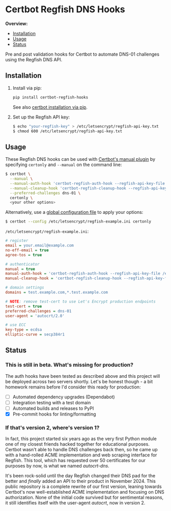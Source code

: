 # Certbot Regfish DNS Hooks

**Overview:**

- [Installation](#installation)
- [Usage](#usage)
- [Status](#status)

Pre and post validation hooks for Certbot to automate DNS-01 challenges using the
Regfish DNS API.

## Installation

1. Install via pip:

   ```bash
   pip install certbot-regfish-hooks
   ```

   See also
   [certbot installation via pip](https://certbot.eff.org/instructions?ws=other&os=pip).

2. Set up the Regfish API key:

   ```bash
   $ echo "your-regfish-key" > /etc/letsencrypt/regfish-api-key.txt
   $ chmod 600 /etc/letsencrypt/regfish-api-key.txt
   ```

## Usage

These Regfish DNS hooks can be used with
[Certbot's manual plugin](https://eff-certbot.readthedocs.io/en/stable/using.html#manual)
by specifying `certonly` and `--manual` on the command line:

```bash
$ certbot \
  --manual \
  --manual-auth-hook 'certbot-regfish-auth-hook --regfish-api-key-file /etc/letsencrypt/regfish-api-key.txt' \
  --manual-cleanup-hook 'certbot-regfish-cleanup-hook --regfish-api-key-file /etc/letsencrypt/regfish-api-key.txt' \
  --preferred-challenges dns-01 \
  certonly \
  <your other options>
```

Alternatively, use a
[global configuration file](https://eff-certbot.readthedocs.io/en/stable/using.html#configuration-file)
to apply your options:

```bash
$ certbot --config /etc/letsencrypt/regfish-example.ini certonly
```

`/etc/letsencrypt/regfish-example.ini`:

```ini
# register
email = your.email@example.com
no-eff-email = true
agree-tos = true

# authenticator
manual = true
manual-auth-hook = 'certbot-regfish-auth-hook --regfish-api-key-file /etc/letsencrypt/regfish-api-key.txt'
manual-cleanup-hook = 'certbot-regfish-cleanup-hook --regfish-api-key-file /etc/letsencrypt/regfish-api-key.txt'

# domain settings
domains = test.example.com,*.test.example.com

# NOTE: remove test-cert to use Let's Encrypt production endpoints
test-cert = true
preferred-challenges = dns-01
user-agent = 'autocrt/2.0'

# use ECC
key-type = ecdsa
elliptic-curve = secp384r1
```

## Status

### This is still in beta. What's missing for production?

The auth hooks have been tested as described above and this project will be deployed
across two servers shortly. Let's be honest though - a bit homework remains before I'd
consider this ready for production:

- [ ] Automated dependency upgrades (Dependabot)
- [ ] Integration testing with a test domain
- [ ] Automated builds and releases to PyPI
- [x] Pre-commit hooks for linting/formatting

### If that's version 2, where's version 1?

In fact, this project started six years ago as the very first Python module one of my
closest friends hacked together for educational purposes. Certbot wasn't able to handle
DNS challenges back then, so he came up with a hand-rolled ACME implementation and web
scraping interface for Regfish. This tool, which has requested over 50 certificates for
our purposes by now, is what we named _autocrt-dns_.

It's been rock-solid until the day Regfish changed their DNS pad for the better and
_finally_ added an API to their product in November 2024. This public repository is a
complete rewrite of our first version, leaning towards Certbot's now well-established
ACME implementation and focusing on DNS authorization. None of the initial code survived
but for sentimental reasons, it still identifies itself with the user-agent _autocrt_,
now in version 2.

